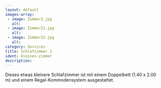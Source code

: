 ```yaml
---
layout: default
images-array:
 - image: Zimmer2.jpg
   alt: 
 - image: Zimmer21.jpg
   alt: 
 - image: Zimmer22.jpg
   alt: 
category: Services
title: Schlafzimmer 2
ident: kleines-zimmer
description: 
---
```

Dieses etwas kleinere Schlafzimmer ist mit einem Doppelbett (1.40 x 2.00 m) und einem Regal-Kommodensystem
ausgestattet.